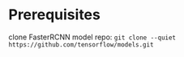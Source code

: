 # Prerequisites

clone FasterRCNN model repo:
```git clone --quiet https://github.com/tensorflow/models.git```
